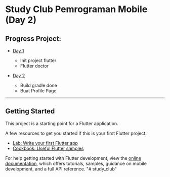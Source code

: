 # Study Club Pemrograman Mobile (Day 2)

## Progress Project:
- [Day 1](https://github.com/Faris0520/study_club/tree/Day-1)
  - Init project flutter
  - Flutter doctor
    
- [Day 2](https://github.com/Faris0520/study_club/tree/Day-2)
  - Build gradle done
  - Buat Profile Page

___

## Getting Started

This project is a starting point for a Flutter application.

A few resources to get you started if this is your first Flutter project:

- [Lab: Write your first Flutter app](https://docs.flutter.dev/get-started/codelab)
- [Cookbook: Useful Flutter samples](https://docs.flutter.dev/cookbook)

For help getting started with Flutter development, view the
[online documentation](https://docs.flutter.dev/), which offers tutorials,
samples, guidance on mobile development, and a full API reference.
"# study_club" 
